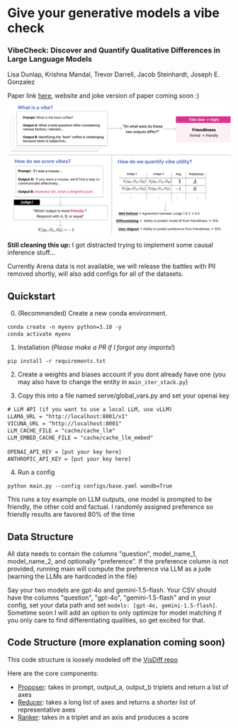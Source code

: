 # Give your generative models a vibe check
### VibeCheck: Discover and Quantify Qualitative Differences in Large Language Models
Lisa Dunlap, Krishna Mandal, Trevor Darrell, Jacob Steinhardt, Joseph E. Gonzalez

Paper link [here](https://arxiv.org/abs/2410.12851), website and joke version of paper coming soon :)

<p align="center">
  <img src="method_vibecheck.png" width="800">
</p>


**Still cleaning this up:** I got distracted trying to implement some causal inference stuff...

Currently Arena data is not available, we will release the battles with PII removed shortly, will also add configs for all of the datasets.

## Quickstart

0. (Recommended) Create a new conda environment.
   
  ```
  conda create -n myenv python=3.10 -y
  conda activate myenv
  ```

1. Installation (*Please make a PR if I forgot any imports!*)
```
pip install -r requirements.txt
```

2. Create a weights and biases account if you dont already have one (you may also have to change the entity in `main_iter_stack.py`)

3. Copy this into a file named serve/global_vars.py and set your openai key 

```
# LLM API (if you want to use a local LLM, use vLLM)
LLAMA_URL = "http://localhost:8001/v1" 
VICUNA_URL = "http://localhost:8001" 
LLM_CACHE_FILE = "cache/cache_llm"
LLM_EMBED_CACHE_FILE = "cache/cache_llm_embed"

OPENAI_API_KEY = [put your key here]
ANTHROPIC_API_KEY = [put your key here]
```

4. Run a config
```
python main.py --config configs/base.yaml wandb=True
```
This runs a toy example on LLM outputs, one model is prompted to be friendly, the other cold and factual. I randomly assigned preference so friendly results are favored 80% of the time

## Data Structure

All data needs to contain the columns "question", model_name_1, model_name_2, and optionally "preference". If the preference column is not provided, running main will compute the preference via LLM as a jude (warning the LLMs are hardcoded in the file)

Say your two models are gpt-4o and gemini-1.5-flash. Your CSV should have the columns "question", "gpt-4o", "gemini-1.5-flash" and in your config, set your data path and set `models: [gpt-4o, gemini-1.5-flash]`. Sometime soon I will add an option to only optimize for model matching if you only care to find differentiating qualities, so get excited for that. 

## Code Structure (more explanation coming soon)

This code structure is loosely modeled off the [VisDiff repo](https://github.com/Understanding-Visual-Datasets/VisDiff)

Here are the core components:
* [Proposer](components/proposer.py): takes in prompt, output_a, output_b triplets and return a list of axes
* [Reducer](components/reducer.py): takes a long list of axes and returns a shorter list of representative axes
* [Ranker](components/ranker.py): takes in a triplet and an axis and produces a score

